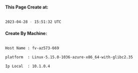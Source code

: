 
   
#### This Page Create at:

```bash

2023-04-28 - 15:51:32 UTC

```

#### Create By Machine:

```bash

Host Name : fv-az573-669

platform  : Linux-5.15.0-1036-azure-x86_64-with-glibc2.35

Ip Local  : 10.1.0.4

```

